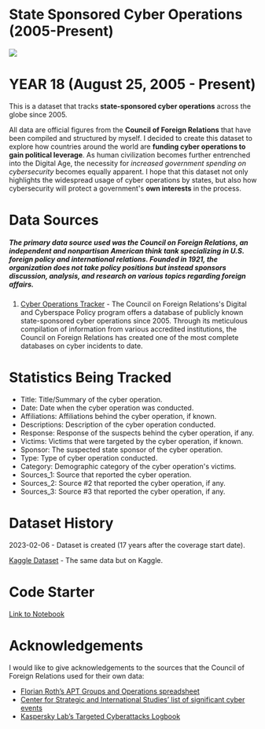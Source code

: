 # State Sponsored Cyber Operations (2005-Present)

![](https://www.googleapis.com/download/storage/v1/b/kaggle-user-content/o/inbox%2F12064410%2Fc0b68fca805595f3a02e9be27019983d%2Fcyber%20operations%20flag.png?generation=1675671804167087&alt=media)

# YEAR 18 (August 25, 2005 - Present)
This is a dataset that tracks **state-sponsored cyber operations** across the globe since 2005.

All data are official figures from the **Council of Foreign Relations** that have been compiled and structured by myself. I decided to create this dataset to explore how countries around the world are **funding cyber operations to gain political leverage**. As human civilization becomes further entrenched into the Digital Age, the necessity for *increased government spending on cybersecurity* becomes equally apparent. I hope that this dataset not only highlights the widespread usage of cyber operations by states, but also how cybersecurity will protect a government's **own interests** in the process. 

# Data Sources
##### The primary data source used was the **Council on Foreign Relations**, an independent and nonpartisan American think tank specializing in U.S. foreign policy and international relations. Founded in 1921, the organization does not take policy positions but instead sponsors discussion, analysis, and research on various topics regarding foreign affairs.

1. [Cyber Operations Tracker](https://www.cfr.org/cyber-operations/) - The Council on Foreign Relations's Digital and Cyberspace Policy program offers a database of publicly known state-sponsored cyber operations since 2005. Through its meticulous compilation of information from various accredited institutions, the Council on Foreign Relations has created one of the most complete databases on cyber incidents to date.

# Statistics Being Tracked
- Title: Title/Summary of the cyber operation.
- Date: Date when the cyber operation was conducted.
- Affiliations: Affiliations behind the cyber operation, if known.
- Descriptions: Description of the cyber operation conducted.
- Response: Response of the suspects behind the cyber operation, if any.
- Victims: Victims that were targeted by the cyber operation, if known.
- Sponsor: The suspected state sponsor of the cyber operation.
- Type: Type of cyber operation conducted.
- Category: Demographic category of the cyber operation's victims.
- Sources_1: Source that reported the cyber operation.
- Sources_2: Source #2 that reported the cyber operation, if any.
- Sources_3: Source #3 that reported the cyber operation, if any.

# Dataset History
2023-02-06 - Dataset is created (17 years after the coverage start date).

[Kaggle Dataset](https://www.kaggle.com/datasets/justin2028/state-sponsored-cyber-operations-2005-present) - The same data but on Kaggle.

# Code Starter
[Link to Notebook](https://www.kaggle.com/code/justin2028/state-sponsored-cyber-operations-code-starter)

# Acknowledgements
I would like to give acknowledgements to the sources that the Council of Foreign Relations used for their own data:
- [Florian Roth’s APT Groups and Operations spreadsheet](https://docs.google.com/spreadsheets/d/1H9_xaxQHpWaa4O_Son4Gx0YOIzlcBWMsdvePFX68EKU/pubhtml)
- [Center for Strategic and International Studies’ list of significant cyber events](https://www.csis.org/programs/technology-policy-program/cybersecurity/other-projects-cybersecurity/significant-cyber)
- [Kaspersky Lab’s Targeted Cyberattacks Logbook](https://apt.securelist.com/)

